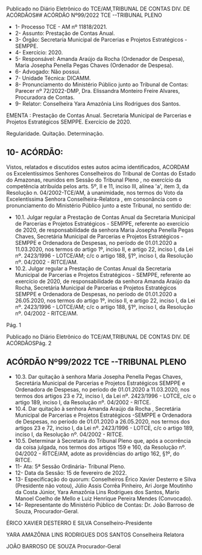 Publicado  no  Diário  Eletrônico do TCE/AM,TRIBUNAL DE CONTAS DIV. DE ACÓRDÃOS## ACÓRDÃO Nº99/2022  TCE --TRIBUNAL PLENO

- 1- Processo TCE - AM nº 11818/2021.
- 2- Assunto: Prestação de Contas Anual.
- 3- Órgão: Secretaria Municipal de Parcerias e Projetos Estratégicos - SEMPPE.
- 4- Exercício: 2020.
- 5- Responsável: Amanda  Araújo  da  Rocha  (Ordenador  de  Despesa),  Maria  Josepha Penella Pegas Chaves (Ordenador de Despesa).
- 6- Advogado: Não possui.
- 7- Unidade Técnica: DICAMM.
- 8- Pronunciamento  do  Ministério  Público  junto  ao  Tribunal  de  Contas: Parecer  nº 72/2022-DMP, Dra. Elissandra Monteiro Freire Alvares, Procuradora de Contas.
- 9- Relator: Conselheira Yara Amazônia Lins Rodrigues dos Santos.

EMENTA : Prestação  de  Contas  Anual.  Secretaria Municipal  de  Parcerias  e  Projetos  Estratégicos  SEMPPE. Exercício de 2020.

Regularidade. Quitação. Determinação.

## 10-  ACÓRDÃO:

Vistos, relatados e discutidos estes autos acima identificados, ACORDAM os Excelentíssimos Senhores Conselheiros do Tribunal de Contas do Estado do Amazonas, reunidos em Sessão do Tribunal Pleno , no exercício da competência atribuída pelos arts. 5º, II e 11, inciso III, alínea 'a', item 3, da Resolução n. 04/2002-TCE/AM, à unanimidade, nos termos do Voto da Excelentíssima Senhora Conselheira-Relatora ,  em consonância com o pronunciamento do Ministério Público junto a este Tribunal, no sentido de:

- 10.1. Julgar  regular a  Prestação  de  Contas Anual  da  Secretaria  Municipal de Parcerias e Projetos Estratégicos - SEMPPE, referente ao exercício de  2020,  de  responsabilidade  da  senhora Maria  Josepha  Penella Pegas Chaves, Secretária Municipal de Parcerias e Projetos Estratégicos  -  SEMPPE  e  Ordenadora  de  Despesas,  no  período  de 01.01.2020 a 11.03.2020, nos termos do artigo 1º, inciso II, e artigo 22, inciso I, da Lei nº. 2423/1996 - LOTCE/AM; c/c o artigo 188, §1º, inciso I, da Resolução nº. 04/2002 - RITCE/AM.
- 10.2. Julgar regular a  Prestação de Contas Anual da Secretaria Municipal de Parcerias e Projetos Estratégicos - SEMPPE, referente ao exercício de 2020, de responsabilidade da senhora Amanda  Araújo  da Rocha, Secretária  Municipal  de  Parcerias  e  Projetos  Estratégicos  SEMPPE  e  Ordenadora  de  Despesas,  no  período  de  01.01.2020  a 26.05.2020, nos termos do artigo 1º, inciso II, e artigo 22, inciso I, da Lei  nº.  2423/1996  -  LOTCE/AM;  c/c  o  artigo  188,  §1º,  inciso  I,  da Resolução nº. 04/2002 - RITCE/AM.

Pág. 1

Publicado  no  Diário  Eletrônico do TCE/AM,TRIBUNAL DE CONTAS DIV. DE ACÓRDÃOSPág. 2

## ACÓRDÃO Nº99/2022  TCE --TRIBUNAL PLENO

- 10.3. Dar quitação à senhora Maria Josepha Penella Pegas Chaves, Secretária  Municipal  de  Parcerias  e  Projetos  Estratégicos  SEMPPE  e  Ordenadora  de  Despesas,  no  período  de  01.01.2020  a 11.03.2020,  nos  termos  dos  artigos  23  e  72,  inciso  I,  da  Lei  nº. 2423/1996  -  LOTCE,  c/c  o  artigo  189,  inciso  I,  da  Resolução  nº. 04/2002 - RITCE.
- 10.4. Dar quitação à senhora Amanda  Araújo  da  Rocha , Secretária Municipal de Parcerias e Projetos Estratégicos -SEMPPE e Ordenadora de Despesas, no período de 01.01.2020 a 26.05.2020, nos termos dos artigos 23 e 72, inciso I, da Lei nº. 2423/1996 - LOTCE, c/c o artigo 189, inciso I, da Resolução nº. 04/2002 - RITCE.
- 10.5. Determinar à Secretaria do Tribunal Pleno que, após a ocorrência da coisa  julgada,  nos  termos  dos  artigos  159  e  160,  da  Resolução  nº. 04/2002  -  RITCE/AM,  adote  as  providências  do  artigo  162, §1º, do RITCE.
- 11-  Ata: 5ª Sessão Ordinária- Tribunal Pleno.
- 12-  Data da Sessão: 15 de fevereiro de 2022.
- 13-  Especificação do quorum: Conselheiros Érico Xavier Desterro e Silva (Presidente não  votou),  Júlio  Assis  Corrêa  Pinheiro,  Ari  Jorge  Moutinho  da  Costa  Júnior,  Yara Amazônia Lins Rodrigues dos Santos, Mario Manoel Coelho de Mello e Luiz Henrique Pereira Mendes (Convocado).
- 14-  Representante  do  Ministério  Público  de  Contas: Dr.  João  Barroso  de  Souza, Procurador-Geral.

ÉRICO XAVIER DESTERRO E SILVA Conselheiro-Presidente

YARA AMAZÔNIA LINS RODRIGUES DOS SANTOS Conselheira Relatora

JOÃO BARROSO DE SOUZA Procurador-Geral